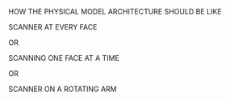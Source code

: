 HOW THE PHYSICAL MODEL ARCHITECTURE SHOULD BE LIKE

SCANNER AT EVERY FACE

OR 

SCANNING ONE FACE AT A TIME

OR

SCANNER ON A ROTATING ARM